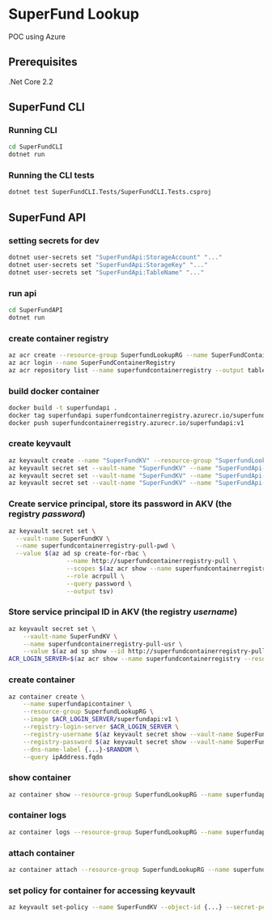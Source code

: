 # SuperFund Lookup

POC using Azure

## Prerequisites

.Net Core 2.2

## SuperFund CLI

### Running CLI

```sh
cd SuperFundCLI
dotnet run
```

### Running the CLI tests

```sh
dotnet test SuperFundCLI.Tests/SuperFundCLI.Tests.csproj
```

## SuperFund API

### setting secrets for dev
```sh
dotnet user-secrets set "SuperFundApi:StorageAccount" "..."
dotnet user-secrets set "SuperFundApi:StorageKey" "..."
dotnet user-secrets set "SuperFundApi:TableName" "..."
```

### run api
```sh
cd SuperFundAPI
dotnet run
```

### create container registry
```sh
az acr create --resource-group SuperfundLookupRG --name SuperFundContainerRegistry --sku Basic
az acr login --name SuperFundContainerRegistry
az acr repository list --name superfundcontainerregistry --output table
```

### build docker container
```sh
docker build -t superfundapi .
docker tag superfundapi superfundcontainerregistry.azurecr.io/superfundapi:v1
docker push superfundcontainerregistry.azurecr.io/superfundapi:v1
```

### create keyvault
```sh
az keyvault create --name "SuperFundKV" --resource-group "SuperfundLookupRG" --location australiaeast
az keyvault secret set --vault-name "SuperFundKV" --name "SuperFundApi--StorageAccount" --value "..."
az keyvault secret set --vault-name "SuperFundKV" --name "SuperFundApi--StorageKey" --value "..."
az keyvault secret set --vault-name "SuperFundKV" --name "SuperFundApi--TableName" --value "..."
```

### Create service principal, store its password in AKV (the registry *password*)
```sh
az keyvault secret set \
  --vault-name SuperFundKV \
  --name superfundcontainerregistry-pull-pwd \
  --value $(az ad sp create-for-rbac \
                --name http://superfundcontainerregistry-pull \
                --scopes $(az acr show --name superfundcontainerregistry --query id --output tsv) \
                --role acrpull \
                --query password \
                --output tsv)
```

### Store service principal ID in AKV (the registry *username*)
```sh
az keyvault secret set \
    --vault-name SuperFundKV \
    --name superfundcontainerregistry-pull-usr \
    --value $(az ad sp show --id http://superfundcontainerregistry-pull --query appId --output tsv)
ACR_LOGIN_SERVER=$(az acr show --name superfundcontainerregistry --resource-group SuperfundLookupRG --query "loginServer" --output tsv)
```

### create container
```sh
az container create \
    --name superfundapicontainer \
    --resource-group SuperfundLookupRG \
    --image $ACR_LOGIN_SERVER/superfundapi:v1 \
    --registry-login-server $ACR_LOGIN_SERVER \
    --registry-username $(az keyvault secret show --vault-name SuperFundKV -n superfundcontainerregistry-pull-usr --query value -o tsv) \
    --registry-password $(az keyvault secret show --vault-name SuperFundKV -n superfundcontainerregistry-pull-pwd --query value -o tsv) \
    --dns-name-label {...}-$RANDOM \
    --query ipAddress.fqdn
```

### show container
```sh
az container show --resource-group SuperfundLookupRG --name superfundapicontainer --query "{FQDN:ipAddress.fqdn,ProvisioningState:provisioningState}" --out table
```
### container logs
```sh
az container logs --resource-group SuperfundLookupRG --name superfundapicontainer
```
### attach container
```sh
az container attach --resource-group SuperfundLookupRG --name superfundapicontainer
```
### set policy for container for accessing keyvault
```sh
az keyvault set-policy --name SuperFundKV --object-id {...} --secret-permissions get list
```